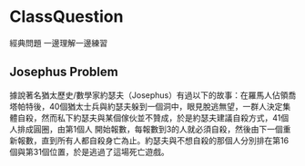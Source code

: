 # ClassQuestion
經典問題 一邊理解一邊練習

## Josephus Problem 
據說著名猶太歷史/數學家約瑟夫（Josephus）有過以下的故事：在羅馬人佔領喬塔帕特後，40個猶太士兵與約瑟夫躲到一個洞中，眼見脫逃無望，一群人決定集體自殺，然而私下約瑟夫與某個傢伙並不贊成，於是約瑟夫建議自殺方式，41個人排成圓圈，由第1個人 開始報數，每報數到3的人就必須自殺，然後由下一個重新報數，直到所有人都自殺身亡為止。約瑟夫與不想自殺的那個人分別排在第16個與第31個位置，於是逃過了這場死亡遊戲。
